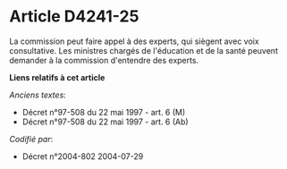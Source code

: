 # Article D4241-25

La commission peut faire appel à des experts, qui siègent avec voix consultative. Les ministres chargés de l'éducation et de
la santé peuvent demander à la commission d'entendre des experts.

**Liens relatifs à cet article**

_Anciens textes_:

  - Décret n°97-508 du 22 mai 1997 - art. 6 (M)
  - Décret n°97-508 du 22 mai 1997 - art. 6 (Ab)

_Codifié par_:

  - Décret n°2004-802 2004-07-29
